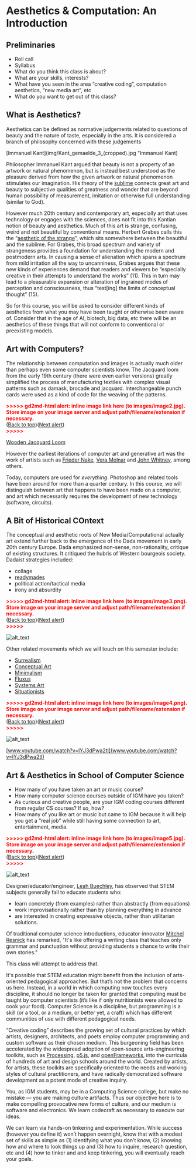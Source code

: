 
# Aesthetics & Computation: An Introduction


## Preliminaries


* Roll call
* Syllabus
* What do you think this class is about?
* What are your skills, interests?
* What have you seen in the area “creative coding”, computation aesthetics, “new media art”, etc
* What do you want to get out of this class?


## What is Aesthetics?

Aesthetics can be defined as normative judgements related to questions of beauty and the nature of taste, especially in the arts. It is considered a branch of philosophy concerned with these judgements


[Immanuel Kant](img/Kant_gemaelde_3_(cropped).jpg "Immanuel Kant)


Philosopher Immanuel Kant argued that beauty is not a property of an artwork or natural phenomenon, but is instead best understood as the pleasure derived from how the given artwork or natural phenomenon stimulates our imagination. His theory of the [sublime](https://en.wikipedia.org/wiki/Sublime_(philosophy)) connects great art and beauty to subjective qualities of greatness and wonder that are beyond human possibility of measurement, imitation or otherwise full understanding (similar to God).

However much 20th century and contemporary art, especially art that uses technology or engages with the sciences, does not fit into this Kantian notion of beauty and aesthetics. Much of this art is strange, confusing, weird and not beautiful by conventional means. Herbert Grabes calls this the “[aesthetic of the strange](https://books.google.com/books?id=Afp5DwAAQBAJ&source=gbs_navlinks_s)”, which sits somewhere between the beautiful and the sublime. For Grabes, this broad spectrum and variety of strangeness provides a foundation for understanding the modern and postmodern arts. In causing a sense of alienation which spans a spectrum from mild irritation all the way to uncanniness, Grabes argues that these new kinds of experiences demand that readers and viewers be “especially creative in their attempts to understand the works” (11). This in turn may lead to a pleasurable expansion or alteration of ingrained modes of perception and consciousness, thus “test[ing] the limits of conceptual thought” (15).

So for this course, you will be asked to consider different kinds of aesthetics from what you may have been taught or otherwise been aware of. Consider that in the age of AI, biotech, big data, etc there will be an aesthetics of these things that will not conform to conventional or preexisting models.


## Art with Computers?

The relationship between computation and images is actually much older than perhaps even some computer scientists know. The Jacquard loom from the early 19th century (there were even earlier versions) greatly simplified the process of manufacturing textiles with complex visual patterns such as damask, brocade and jacquard. Interchangeable punch cards were used as a kind of code for the weaving of the patterns.



<p id="gdcalert2" ><span style="color: red; font-weight: bold">>>>>>  gd2md-html alert: inline image link here (to images/image2.jpg). Store image on your image server and adjust path/filename/extension if necessary. </span><br>(<a href="#">Back to top</a>)(<a href="#gdcalert3">Next alert</a>)<br><span style="color: red; font-weight: bold">>>>>> </span></p>


[Wooden Jacquard Loom](img/Wooden_Jacquard_loom_MOSI-11_5544.JPG "Jacquard Loom")




However the earliest iterations of computer art and generative art was the work of artists such as [Frieder Nake](https://en.wikipedia.org/wiki/Frieder_Nake), [Vera Molnar](https://en.wikipedia.org/wiki/Vera_Moln%C3%A1r) and [John Whitney](https://en.wikipedia.org/wiki/John_Whitney_(animator)), among others.



Today, computers are used for _everything_. Photoshop and related tools have been around for more than a quarter century. In this course, we will distinguish between art that happens to have been made on a computer, and art which necessarily requires the development of new technology (software, circuits).


## A Bit of Historical COntext

The conceptual and aesthetic roots of New Media/Computational actually art extend further back to the emergence of the Dada movement in early 20th century Europe. Dada emphasized non-sense, non-rationality, critique of existing structures. It critiqued the hubris of Western bourgeois society. Dadaist strategies included:



* collage
* [readymades](https://en.wikipedia.org/wiki/Readymades_of_Marcel_Duchamp)
* political action/tactical media
* irony and absurdity



<p id="gdcalert3" ><span style="color: red; font-weight: bold">>>>>>  gd2md-html alert: inline image link here (to images/image3.png). Store image on your image server and adjust path/filename/extension if necessary. </span><br>(<a href="#">Back to top</a>)(<a href="#gdcalert4">Next alert</a>)<br><span style="color: red; font-weight: bold">>>>>> </span></p>


![alt_text](images/image3.png "image_tooltip")


Other related movements which we will touch on this semester include:



* [Surrealism](https://en.wikipedia.org/wiki/Surrealism)
* [Conceptual Art](https://en.wikipedia.org/wiki/Conceptual_art)
* [Minimalism](https://en.wikipedia.org/wiki/Minimalism)
* [Fluxus](https://en.wikipedia.org/wiki/Fluxus)
* [Systems Art](https://en.wikipedia.org/wiki/Systems_art)
* [Situationists](https://en.wikipedia.org/wiki/Situationist_International)



<p id="gdcalert4" ><span style="color: red; font-weight: bold">>>>>>  gd2md-html alert: inline image link here (to images/image4.png). Store image on your image server and adjust path/filename/extension if necessary. </span><br>(<a href="#">Back to top</a>)(<a href="#gdcalert5">Next alert</a>)<br><span style="color: red; font-weight: bold">>>>>> </span></p>


![alt_text](images/image4.png "image_tooltip")


[www.youtube.com/watch?v=lYJ3dPwa2tI](www.youtube.com/watch?v=lYJ3dPwa2tI)


## Art & Aesthetics in School of Computer Science



* How many of you have taken an art or music course?
* How many computer science courses outside of IGM have you taken?
* As curious and creative people, are your IGM coding courses different from regular CS courses? If so, how?
* How many of you like art or music but came to IGM because it will help you get a “real job” while still having some connection to art, entertainment, media.



<p id="gdcalert5" ><span style="color: red; font-weight: bold">>>>>>  gd2md-html alert: inline image link here (to images/image5.jpg). Store image on your image server and adjust path/filename/extension if necessary. </span><br>(<a href="#">Back to top</a>)(<a href="#gdcalert6">Next alert</a>)<br><span style="color: red; font-weight: bold">>>>>> </span></p>


![alt_text](images/image5.jpg "image_tooltip")


Designer/educator/engineer, [Leah Buechley](https://leahbuechley.com/), has observed that STEM subjects generally fail to educate students who:



* learn concretely (from examples) rather than abstractly (from equations)
* work improvisationally rather than by planning everything in advance
* are interested in creating expressive objects, rather than utilitarian solutions.

Of traditional computer science introductions, educator-innovator [Mitchel Resnick](https://www.media.mit.edu/~mres/) has remarked, "It's like offering a writing class that teaches only grammar and punctuation without providing students a chance to write their own stories."

This class will attempt to address that.

It's possible that STEM education might benefit from the inclusion of arts-oriented pedagogical approaches. But that’s not the problem that concerns us here. Instead, in a world in which computing now touches every discipline, it should no longer be taken for granted that computing must be taught by computer scientists (it’s like if only nutritionists were allowed to cook your food). Computer Science is a discipline, but programming is a skill (or a tool, or a medium, or better yet, a craft) which has different communities of use with different pedagogical needs.

“Creative coding” describes the growing set of cultural practices by which artists, designers, architects, and poets employ computer programming and custom software as their chosen medium. This burgeoning field has been accelerated by the widespread adoption of open-source arts-engineering toolkits, such as [Processing](https://processing.org/), [p5.js](https://p5js.org/), and [openFrameworks](https://openframeworks.cc/), into the curricula of hundreds of art and design schools around the world. Created by artists, for artists, these toolkits are specifically oriented to the needs and working styles of cultural practitioners, and have radically democratized software development as a potent mode of creative inquiry.

You, as IGM students, may be in a Computing Science college, but make no mistake — you are making culture artifacts. Thus our objective here is to make compelling provocative new forms of culture, and our medium is software and electronics. We learn codecraft as necessary to execute our ideas.

We can learn via hands-on tinkering and experimentation. While success (however you define it) won’t happen overnight, know that with a modest set of skills as simple as (1) identifying what you don’t know, (2) knowing how and where to look things up and (3) how to inquire, research question, etc and (4) how to tinker and and keep tinkering, you will eventually reach your goals.